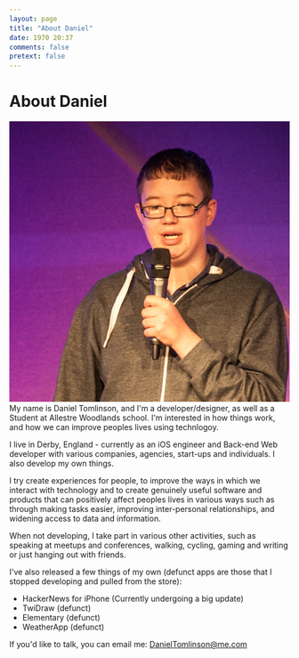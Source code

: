 ```yaml
---
layout: page
title: "About Daniel"
date: 1970 20:37
comments: false
pretext: false
---
```


# About Daniel

<img src="/assets/images/profile.jpg" class="profile" draggable='false' />
My name is Daniel Tomlinson, and I'm a developer/designer, as well as a Student at Allestre Woodlands school. I'm interested in how things work, and how we can improve peoples lives using technlogoy.

I live in Derby, England - currently as an iOS engineer and Back-end Web developer with various companies, agencies, start-ups and individuals. I also develop my own things.

I try create experiences for people, to improve the ways in which we interact with technology and to create genuinely useful software and products that can positively affect peoples lives in various ways such as through making tasks easier, improving inter-personal relationships, and widening access to data and information.

When not developing, I take part in various other activities, such as speaking at meetups and conferences, walking, cycling, gaming and writing or just hanging out with friends.

I've also released a few things of my own (defunct apps are those that I stopped developing and pulled from the store):
- HackerNews for iPhone (Currently undergoing a big update)
- TwiDraw (defunct)
- Elementary (defunct)
- WeatherApp (defunct)

If you'd like to talk, you can email me: [DanielTomlinson@me.com](mailto:DanielTomlinson@me.com)